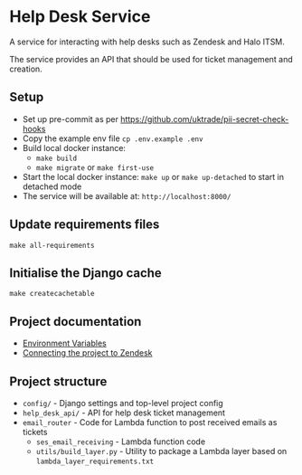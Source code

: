 # Help Desk Service

A service for interacting with help desks such as Zendesk and Halo ITSM.

The service provides an API that should be used for ticket management and creation.

## Setup

- Set up pre-commit as per https://github.com/uktrade/pii-secret-check-hooks
- Copy the example env file `cp .env.example .env`
- Build local docker instance:
    - `make build`
    - `make migrate` or `make first-use` 
- Start the local docker instance: `make up` or `make up-detached` to start in detached mode
- The service will be available at: `http://localhost:8000/`

## Update requirements files

`make all-requirements`

## Initialise the Django cache

`make createcachetable`

## Project documentation

- [Environment Variables](/docs/environment-variables.md)
- [Connecting the project to Zendesk](/docs/zendesk.md)

## Project structure

- `config/` - Django settings and top-level project config
- `help_desk_api/` - API for help desk ticket management
- `email_router` - Code for Lambda function to post received emails as tickets
  - `ses_email_receiving` - Lambda function code
  - `utils/build_layer.py` - Utility to package a Lambda layer based on `lambda_layer_requirements.txt`